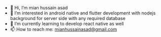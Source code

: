 - 👋 Hi, I’m mian hussain asad
- 👀 I’m interested in android native and flutter development with nodejs background for server side with any required database
- 🌱 I’m currently learning to develop react native as well
- 📫 How to reach me: mianhussainasad@gmail.com

<!---
hussainasad6696/hussainasad6696 is a ✨ special ✨ repository because its `README.md` (this file) appears on your GitHub profile.
You can click the Preview link to take a look at your changes.
--->
